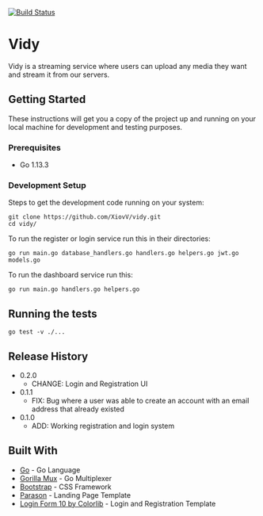 [![Build Status](https://travis-ci.org/XiovV/vidy.svg?branch=master)](https://travis-ci.org/XiovV/vidy)

# Vidy

Vidy is a streaming service where users can upload any media they want and stream it from our servers.

## Getting Started

These instructions will get you a copy of the project up and running on your local machine for development and testing purposes.

### Prerequisites
* Go 1.13.3

### Development Setup

Steps to get the development code running on your system:

```
git clone https://github.com/XiovV/vidy.git
cd vidy/
```

To run the register or login service run this in their directories:
```
go run main.go database_handlers.go handlers.go helpers.go jwt.go models.go
```
To run the dashboard service run this:
```
go run main.go handlers.go helpers.go
```

## Running the tests

```
go test -v ./...
```

## Release History
* 0.2.0
  * CHANGE: Login and Registration UI
* 0.1.1
  * FIX: Bug where a user was able to create an account with an email address that already existed
* 0.1.0
  * ADD: Working registration and login system

## Built With
* [Go](https://golang.org/) - Go Language
* [Gorilla Mux](https://github.com/gorilla/mux) - Go Multiplexer
* [Bootstrap](https://getbootstrap.com/) - CSS Framework
* [Parason](https://colorlib.com/preview/theme/parason/index.html) - Landing Page Template
* [Login Form 10 by Colorlib](https://colorlib.com/wp/template/login-form-v10/) - Login and Registration Template
